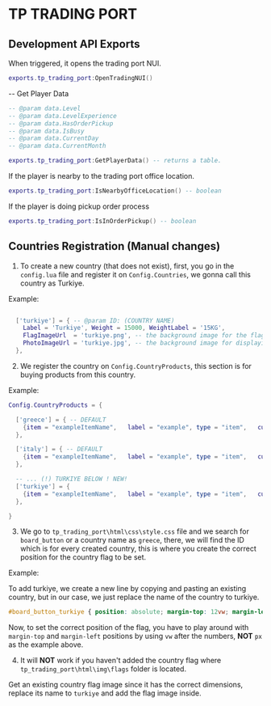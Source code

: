 # TP TRADING PORT

## Development API Exports

When triggered, it opens the trading port NUI.

```lua
exports.tp_trading_port:OpenTradingNUI() 
```

-- Get Player Data
```lua
-- @param data.Level
-- @param data.LevelExperience
-- @param data.HasOrderPickup
-- @param data.IsBusy
-- @param data.CurrentDay
-- @param data.CurrentMonth

exports.tp_trading_port:GetPlayerData() -- returns a table.
```

If the player is nearby to the trading port office location.

```lua
exports.tp_trading_port:IsNearbyOfficeLocation() -- boolean
```

If the player is doing pickup order process

```lua
exports.tp_trading_port:IsInOrderPickup() -- boolean
```

## Countries Registration (Manual changes)


1. To create a new country (that does not exist), first, you go in the `config.lua` file and register it on `Config.Countries`, we gonna call this country as Turkiye.

Example:

```lua

  ['turkiye'] = { -- @param ID: (COUNTRY NAME)
    Label = 'Turkiye', Weight = 15000, WeightLabel = '15KG', 
    FlagImageUrl  = 'turkiye.png', -- the background image for the flag.
    PhotoImageUrl = 'turkiye.jpg', -- the background image for displaying the country image on the top.
  },

```

2. We register the country on `Config.CountryProducts`, this section is for buying products from this country.
 
Example:

```lua
Config.CountryProducts = {

  ['greece'] = { -- DEFAULT
    {item = "exampleItemName",   label = "example", type = "item",   currency = 0, cost = 1, weight = 300, maxQuantity = 100, requiredLevel = 1, givenExperience = 10},
  },

  ['italy'] = { -- DEFAULT
    {item = "exampleItemName",   label = "example", type = "item",   currency = 0, cost = 1, weight = 300, maxQuantity = 100, requiredLevel = 1, givenExperience = 10},
  },

  -- ... (!) TURKIYE BELOW ! NEW!
  ['turkiye'] = {
    {item = "exampleItemName",   label = "example", type = "item",   currency = 0, cost = 1, weight = 300, maxQuantity = 100, requiredLevel = 1, givenExperience = 10},
  },

}
```

3. We go to `tp_trading_port\html\css\style.css` file and we search for `board_button` or a country name as `greece`, there, we will find the ID which is for every created country, this is where you create the correct position for the country flag to be set.
 
Example:

To add turkiye, we create a new line by copying and pasting an existing country, but in our case, we just replace the name of the country to turkiye.

```css
#board_button_turkiye { position: absolute; margin-top: 12vw; margin-left: 39.15vw; height: 1.2vw; width: 1.26vw;}
```

Now, to set the correct position of the flag, you have to play around with `margin-top` and `margin-left` positions by using `vw` after the numbers, **NOT** `px` as the example above.

4. It will **NOT** work if you haven't added the country flag where `tp_trading_port\html\img\flags` folder is located.
 
Get an existing country flag image since it has the correct dimensions, replace its name to `turkiye` and add the flag image inside.




